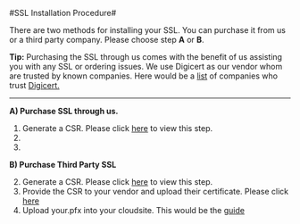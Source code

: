 #SSL Installation Procedure#

There are two methods for installing your SSL. You can purchase it from us or a third party company. Please choose step **A** or **B**.



**Tip:** Purchasing the SSL through us comes with the benefit of us assisting you with any SSL or ordering issues. We use Digicert as our vendor whom are trusted by known companies. Here would be a [list](https://www.digicert.com/welcome/who-uses-digicert.htm) of companies who trust [Digicert.](https://www.digicert.com/)



----------


**A) Purchase SSL through us.**

1. Generate a CSR. Please click [here](https://www.gearhost.com/documentation/CSR%20-%20certificate%20signing%20request) to view this step.
1. 
1. 

**B) Purchase Third Party SSL** 

2. Generate a CSR. Please click [here](https://www.gearhost.com/documentation/CSR%20-%20certificate%20signing%20request) to view this step.
2. Provide the CSR  to your vendor and upload their certificate. Please click [here](https://www.gearhost.com/documentation/CSR-and-your-vendor-third-party-ssl)
2. Upload your.pfx into your cloudsite. This would be the [guide](https://www.gearhost.com/documentation/how-to-install-a-ssl-certificate)
